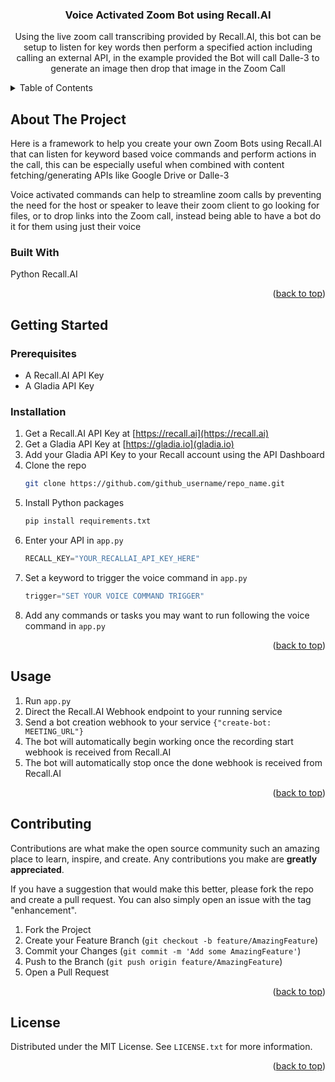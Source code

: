 ﻿


<h3 align="center">Voice Activated Zoom Bot using Recall.AI</h3>

  <p align="center">
    Using the live zoom call transcribing provided by Recall.AI, this bot can be setup to listen for key words then perform a specified action including calling an external API, in the example provided the Bot will call Dalle-3 to generate an image then drop that image in the Zoom Call

<!-- TABLE OF CONTENTS -->
<details>
  <summary>Table of Contents</summary>
  <ol>
    <li>
      <a href="#about-the-project">About The Project</a>
      <ul>
        <li><a href="#built-with">Built With</a></li>
      </ul>
    </li>
    <li>
      <a href="#getting-started">Getting Started</a>
      <ul>
        <li><a href="#prerequisites">Prerequisites</a></li>
        <li><a href="#installation">Installation</a></li>
      </ul>
    </li>
    <li><a href="#usage">Usage</a></li>
    <li><a href="#contributing">Contributing</a></li>
    <li><a href="#license">License</a></li>
  </ol>
</details>



<!-- ABOUT THE PROJECT -->
## About The Project

Here is a framework to help you create your own Zoom Bots using Recall.AI that can listen for keyword based voice commands and perform actions in the call, this can be especially useful when combined with content fetching/generating APIs like Google Drive or Dalle-3

Voice activated commands can help to streamline zoom calls by preventing the need for the host or speaker to leave their zoom client to go looking for files, or to drop links into the Zoom call, instead being able to have a bot do it for them using just their voice

### Built With

Python
Recall.AI

<p align="right">(<a href="#readme-top">back to top</a>)</p>



<!-- GETTING STARTED -->
## Getting Started

### Prerequisites
* A Recall.AI API Key
* A Gladia API Key

### Installation

1. Get a Recall.AI API Key at [https://recall.ai](https://recall.ai)
2. Get a Gladia API Key at [https://gladia.io](gladia.io)
3. Add your Gladia API Key to your Recall account using the API Dashboard
4. Clone the repo
   ```sh
   git clone https://github.com/github_username/repo_name.git
   ```
5. Install Python packages
   ```sh
   pip install requirements.txt
   ```
6. Enter your API in `app.py	`
   ```py
   RECALL_KEY="YOUR_RECALLAI_API_KEY_HERE"
   ```
7. Set a keyword to trigger the voice command in `app.py	`
	 ```py
   trigger="SET YOUR VOICE COMMAND TRIGGER"
   ```
 8. Add any commands or tasks you may want to run following the voice command in `app.py	`

<p align="right">(<a href="#readme-top">back to top</a>)</p>



<!-- USAGE EXAMPLES -->
## Usage

1. Run `app.py`
2. Direct the Recall.AI Webhook endpoint to your running service
3. Send a bot creation webhook to your service `{"create-bot: MEETING_URL"}`
4. The bot will automatically begin working once the recording start webhook is received from Recall.AI
5. The bot will automatically stop once the done webhook is received from Recall.AI

<p align="right">(<a href="#readme-top">back to top</a>)</p>



<!-- CONTRIBUTING -->
## Contributing

Contributions are what make the open source community such an amazing place to learn, inspire, and create. Any contributions you make are **greatly appreciated**.

If you have a suggestion that would make this better, please fork the repo and create a pull request. You can also simply open an issue with the tag "enhancement".

1. Fork the Project
2. Create your Feature Branch (`git checkout -b feature/AmazingFeature`)
3. Commit your Changes (`git commit -m 'Add some AmazingFeature'`)
4. Push to the Branch (`git push origin feature/AmazingFeature`)
5. Open a Pull Request

<p align="right">(<a href="#readme-top">back to top</a>)</p>



<!-- LICENSE -->
## License

Distributed under the MIT License. See `LICENSE.txt` for more information.

<p align="right">(<a href="#readme-top">back to top</a>)</p>





